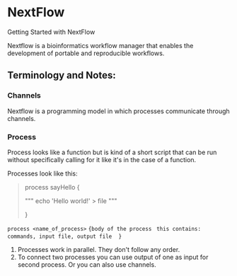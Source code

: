 # NextFlow

Getting Started with NextFlow

Nextflow is a bioinformatics workflow manager that enables the development of portable and reproducible workflows.

## Terminology and Notes:


### Channels

Nextflow is a programming model in which processes communicate through channels.

### Process

Process looks like a function but is kind of a short script that can be run without specifically calling for it like it's in the case of a function.

Processes look like this:

> process sayHello {
>
>   """
>    echo 'Hello world!' > file
>    """
>
>}

`process <name_of_process>`
`{body of the process`
` this contains: commands, input file, output file`
` `
`}`


1. Processes work in parallel. They don't follow any order.
2. To connect two processes you can use output of one as input for second process. Or you can also use channels.